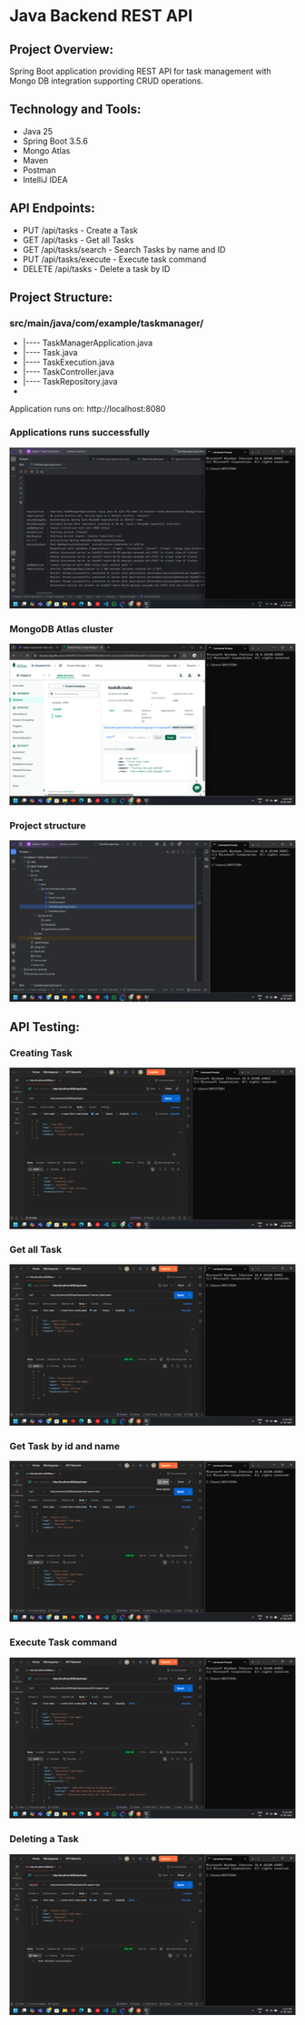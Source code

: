 # Java Backend REST API

## Project Overview:
Spring Boot application providing REST API for task management with Mongo DB integration supporting CRUD operations.

## Technology and Tools:
- Java 25
- Spring Boot 3.5.6
- Mongo Atlas
- Maven
- Postman
- IntelliJ IDEA

## API Endpoints:
- PUT /api/tasks - Create a Task
- GET /api/tasks - Get all Tasks
- GET /api/tasks/search - Search Tasks by name and ID
- PUT /api/tasks/execute - Execute task command
- DELETE /api/tasks - Delete a task by ID

## Project Structure:
### src/main/java/com/example/taskmanager/
- |---- TaskManagerApplication.java
- |---- Task.java 
- |---- TaskExecution.java
- |---- TaskController.java
- |---- TaskRepository.java
- 
Application runs on: http://localhost:8080

### Applications runs successfully
![application runs]( api_testing_screenshots/connectionsuccess.png)
### MongoDB Atlas cluster
![MongoDB cluster](api_testing_screenshots/mongodbcluster.png)
### Project structure
![Project structure](api_testing_screenshots/Projectstructure.png)

## API Testing:
### Creating Task
![Creating task](api_testing_screenshots/creatingtask.png)
### Get all Task
![Getting task](api_testing_screenshots/Testsearch.png)
### Get Task by id and name
![Getting task by name or id](api_testing_screenshots/searchbyid.png)
### Execute Task command
![Execute task command](api_testing_screenshots/testexecute.png)
### Deleting a Task
![Deleting a task](api_testing_screenshots/testdelete.png)



